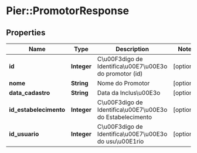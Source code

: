 # Pier::PromotorResponse

## Properties
Name | Type | Description | Notes
------------ | ------------- | ------------- | -------------
**id** | **Integer** | C\u00F3digo de Identifica\u00E7\u00E3o do promotor (id) | [optional] 
**nome** | **String** | Nome do Promotor | [optional] 
**data_cadastro** | **String** | Data da Inclus\u00E3o | [optional] 
**id_estabelecimento** | **Integer** | C\u00F3digo de Identifica\u00E7\u00E3o do Estabelecimento | [optional] 
**id_usuario** | **Integer** | C\u00F3digo de Identifica\u00E7\u00E3o do usu\u00E1rio | [optional] 


